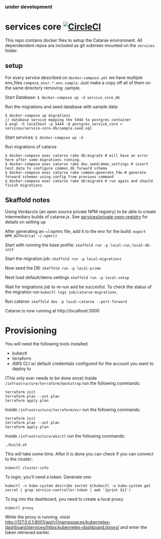 ### under development

# services core [![CircleCI](https://circleci.com/gh/common-group/services-core.svg?style=svg)](https://circleci.com/gh/common-group/services-core)
This repo contains docker files to setup the Catarse environment. All dependendent repos are included as git subtrees mounted on the ```services``` folder.

## setup
For every service described on `docker-compose.yml` we have multiple env_files `compose_env/.*.env.sample`. Just make a copy off all of them on the same directory removing .sample.

Start Database:
`$ docker-compose up -d service_core_db`

Run the migrations and seed database with sample data:
```
$ docker-compose up migrations
// database service mapping the 5444 to postgres container
$ psql -h localhost -p 5444 -U postgres service_core < services/service-core-db/sample.seed.sql
```

Start services:
`$ docker-compose up -d`

Run migrations of catarse
```
$ docker-compose exec catarse rake db:migrate # will have an error here after some migrations running.
$ docker-compose exec catarse rake dev_seed:demo_settings # insert host data to configure common_db forward schema
$ docker-compose exec catarse rake common:generate_fdw # generate forward schemas using config from previous command
$ docker-compose exec catarse rake db:migrate # run again and should finish migrations
```

## Skaffold notes

Using Verdaccio (an open source private NPM registry) to be able to create intermediary builds of catarse.js. See [services/private-npm-registry](https://github.com/mooneleaf/BundlePledge/tree/develop/services/private-npm-registry) for details on setting up

After generating an ~/.npmrc file, add it to the env for the build:
`export NPM_AUTH=$(cat ~/.npmrc)`

Start with running the base profile:
`skaffold run -p local-run,local-db-init`

Start the migration job:
`skaffold run -p local-migrations`

Now seed the DB:
`skaffold run -p local-prime`

Next load default/demo settings
`skaffold run -p local-setup`

Wait for migrations job to re-run and be succesful. To check the status of the migration run `kubectl logs job/catarse-migrations`. 

Run catarse:
`skaffold dev -p local-catarse --port-forward`

Catarse is now running at http://localhost:3000

# Provisioning

You will need the following tools installed:
 - kubectl
 - terraform
 - AWS CLI w/ default credentials configured for the account you want to deploy to


(This only ever needs to be done once) Inside `/infrastructure/terraform/bootstrap` run the following commands:

```
terraform init
terraform plan --out plan
terraform apply plan
```


Inside `/infrastructure/terraform/ecr` run the following commands:

```
terraform init
terraform plan --out plan
terraform apply plan
```

Inside `/infrastructure/eksctl` run the following commands:

```
./build.sh
```

This will take some time. After it is done you can check if you can connect to the cluster:

```
kubectl cluster-info
```

To login, you'll need a token. Generate one:

```
kubectl -n kube-system describe secret $(kubectl -n kube-system get secret | grep service-controller-token | awk '{print $1}')
```

To log into the dashboard, you need to create a local proxy:

```
kubectl proxy
```

While the proxy is running, visist http://127.0.0.1:8001/api/v1/namespaces/kubernetes-dashboard/services/https:kubernetes-dashboard:/proxy/ and enter the token retrieved earlier.
